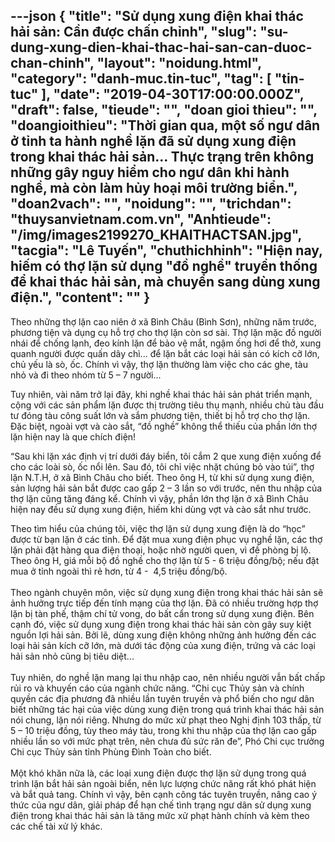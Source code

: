 ---json
{
    "title": "Sử dụng xung điện khai thác hải sản: Cần được chấn chỉnh",
    "slug": "su-dung-xung-dien-khai-thac-hai-san-can-duoc-chan-chinh",
    "layout": "noidung.html",
    "category": "danh-muc.tin-tuc",
    "tag": [
        "tin-tuc"
    ],
    "date": "2019-04-30T17:00:00.000Z",
    "draft": false,
    "tieude": "",
    "doan gioi thieu": "",
    "doangioithieu": "Thời gian qua, một số ngư dân ở tỉnh ta hành nghề lặn đã sử dụng xung điện trong khai thác hải sản... Thực trạng trên không những gây nguy hiểm cho ngư dân khi hành nghề, mà còn làm hủy hoại môi trường biển.",
    "doan2vach": "",
    "noidung": "",
    "trichdan": "thuysanvietnam.com.vn",
    "Anhtieude": "/img/images2199270_KHAITHACTSAN.jpg",
    "tacgia": "Lê Tuyến",
    "chuthichhinh": "Hiện nay, hiếm có thợ lặn sử dụng \"đồ nghề\" truyền thống để khai thác hải sản, mà chuyển sang dùng xung điện.",
    "__content__": ""
}
---
<p>Theo những thợ lặn cao ni&ecirc;n ở x&atilde; B&igrave;nh Ch&acirc;u (B&igrave;nh Sơn), những năm trước, phương tiện v&agrave; dụng cụ hỗ trợ cho thợ lặn c&ograve;n sơ s&agrave;i. Thợ lặn mặc đồ người nh&aacute;i để chống lạnh, đeo k&iacute;nh lặn để bảo vệ mắt, ngậm ống hơi để thở, xung quanh người được quấn d&acirc;y ch&igrave;... để lặn bắt c&aacute;c loại hải sản c&oacute; k&iacute;ch cỡ lớn, chủ yếu l&agrave; s&ograve;, ốc. Ch&iacute;nh v&igrave; vậy, thợ lặn thường l&agrave;m việc cho c&aacute;c ghe, t&agrave;u nhỏ v&agrave; đi theo nh&oacute;m từ 5 &ndash; 7 người...</p>

<p>Tuy nhi&ecirc;n, v&agrave;i năm trở lại đ&acirc;y, khi nghề khai th&aacute;c hải sản ph&aacute;t triển mạnh, cộng với c&aacute;c sản phẩm lặn được thị trường ti&ecirc;u thụ mạnh, nhiều chủ t&agrave;u đầu tư đ&oacute;ng t&agrave;u c&ocirc;ng suất lớn v&agrave; sắm phương tiện, thiết bị hỗ trợ cho thợ lặn. Đặc biệt, ngo&agrave;i vợt v&agrave; c&agrave;o sắt, &ldquo;đồ nghề&rdquo; kh&ocirc;ng thể thiếu của phần lớn thợ lặn hiện nay l&agrave; que ch&iacute;ch điện!</p>

<p>&ldquo;Sau khi lặn x&aacute;c định vị tr&iacute; dưới đ&aacute;y biển, t&ocirc;i cắm 2 que xung điện xuống để cho c&aacute;c lo&agrave;i s&ograve;, ốc nổi l&ecirc;n. Sau đ&oacute;, t&ocirc;i chỉ việc nhặt ch&uacute;ng bỏ v&agrave;o t&uacute;i&rdquo;, thợ lặn N.T.H, ở x&atilde; B&igrave;nh Ch&acirc;u cho biết. Theo &ocirc;ng H, từ khi sử dụng xung điện, sản lượng hải sản bắt được cao gấp 2 &ndash; 3 lần so với trước, n&ecirc;n thu nhập của thợ lặn cũng tăng đ&aacute;ng kể. Ch&iacute;nh v&igrave; vậy, phần lớn thợ lặn ở x&atilde; B&igrave;nh Ch&acirc;u hiện nay đều sử dụng xung điện, hiếm khi d&ugrave;ng vợt v&agrave; c&agrave;o sắt như trước.</p>

<p>Theo t&igrave;m hiểu của ch&uacute;ng t&ocirc;i, việc thợ lặn sử dụng xung điện l&agrave; do &ldquo;học&rdquo; được từ bạn lặn ở c&aacute;c tỉnh. Để đặt mua xung điện phục vụ nghề lặn, c&aacute;c thợ lặn phải đặt h&agrave;ng qua điện thoại, hoặc nhờ người quen, v&igrave; đề ph&ograve;ng bị lộ. Theo &ocirc;ng H, gi&aacute; mỗi bộ đồ nghề cho thợ lặn từ 5 - 6 triệu đồng/bộ; nếu đặt mua ở tỉnh ngo&agrave;i th&igrave; rẻ hơn, từ 4 -&nbsp; 4,5 triệu đồng/bộ.<br />
<br />
Theo ng&agrave;nh chuy&ecirc;n m&ocirc;n, việc sử dụng xung điện trong khai th&aacute;c hải sản sẽ ảnh hưởng trực tiếp đến t&iacute;nh mạng của thợ lặn. Đ&atilde; c&oacute; nhiều trường hợp thợ lặn bị t&agrave;n phế, thậm ch&iacute; tử vong, do bất cẩn trong sử dụng xung điện. B&ecirc;n cạnh đ&oacute;, việc sử dụng xung điện trong khai th&aacute;c hải sản c&ograve;n g&acirc;y suy kiệt nguồn lợi hải sản. Bởi lẽ, d&ugrave;ng xung điện kh&ocirc;ng những ảnh hưởng đến c&aacute;c loại hải sản k&iacute;ch cỡ lớn, m&agrave; dưới t&aacute;c động của xung điện, trứng v&agrave; c&aacute;c loại hải sản nhỏ cũng bị ti&ecirc;u diệt...<br />
<br />
Tuy nhi&ecirc;n, do nghề lặn mang lại thu nhập cao, n&ecirc;n nhiều người vẫn bất chấp rủi ro v&agrave; khuyến c&aacute;o của ng&agrave;nh chức năng. &ldquo;Chi cục Thủy sản v&agrave; ch&iacute;nh quyền c&aacute;c địa phương đ&atilde; nhiều lần tuy&ecirc;n truyền v&agrave; phổ biến cho ngư d&acirc;n biết những t&aacute;c hại của việc d&ugrave;ng xung điện trong qu&aacute; tr&igrave;nh khai th&aacute;c hải sản n&oacute;i chung, lặn n&oacute;i ri&ecirc;ng. Nhưng do mức xử phạt theo Nghị định 103 thấp, từ 5 &ndash; 10 triệu đồng, t&ugrave;y theo m&aacute;y t&agrave;u, trong khi thu nhập của thợ lặn cao gấp nhiều lần so với mức phạt tr&ecirc;n, n&ecirc;n chưa đủ sức răn đe&rdquo;, Ph&oacute; Chi cục trưởng Chi cục Thủy sản tỉnh Ph&ugrave;ng Đ&igrave;nh To&agrave;n cho biết.<br />
<br />
Một kh&oacute; khăn nữa l&agrave;, c&aacute;c loại xung điện được thợ lặn sử dụng trong qu&aacute; tr&igrave;nh lặn bắt hải sản ngo&agrave;i biển, n&ecirc;n lực lượng chức năng rất kh&oacute; ph&aacute;t hiện v&agrave; bắt quả tang. Ch&iacute;nh v&igrave; vậy, b&ecirc;n cạnh c&ocirc;ng t&aacute;c tuy&ecirc;n truyền, n&acirc;ng cao &yacute; thức của ngư d&acirc;n, giải ph&aacute;p để hạn chế t&igrave;nh trạng ngư d&acirc;n sử dụng xung điện trong khai th&aacute;c hải sản l&agrave; tăng mức xử phạt h&agrave;nh ch&iacute;nh v&agrave; k&egrave;m theo c&aacute;c chế t&agrave;i xử l&yacute; kh&aacute;c.</p>
